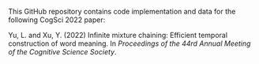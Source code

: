 This GitHub repository contains code implementation and data for the following CogSci 2022 paper:

Yu, L. and Xu, Y. (2022) Infinite mixture chaining: Efficient temporal construction of word meaning. In *Proceedings of the 44rd Annual Meeting of the Cognitive Science Society*.
